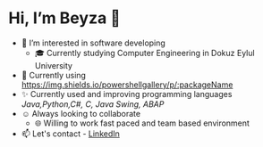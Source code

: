 # Hi, I’m Beyza 👋

- 👀 I’m interested in software developing
  - 🎓 Currently studying Computer Engineering in Dokuz Eylul University
- 🌱 Currently using https://img.shields.io/powershellgallery/p/:packageName
- ✨ Currently used and improving programming languages _Java,Python,C#, C, Java Swing, ABAP_
- :relaxed: Always looking to collaborate 
   - 🌐 Willing to work fast paced and team based environment
- 📫 Let's contact - [LinkedIn](https://www.linkedin.com/in/beyza-basaran)
